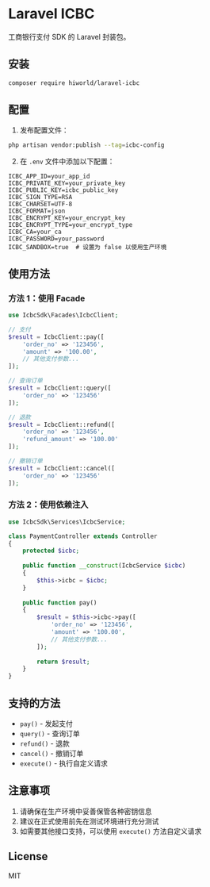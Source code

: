 # Laravel ICBC

工商银行支付 SDK 的 Laravel 封装包。

## 安装

```bash
composer require hiworld/laravel-icbc
```

## 配置

1. 发布配置文件：

```bash
php artisan vendor:publish --tag=icbc-config
```

2. 在 `.env` 文件中添加以下配置：

```env
ICBC_APP_ID=your_app_id
ICBC_PRIVATE_KEY=your_private_key
ICBC_PUBLIC_KEY=icbc_public_key
ICBC_SIGN_TYPE=RSA
ICBC_CHARSET=UTF-8
ICBC_FORMAT=json
ICBC_ENCRYPT_KEY=your_encrypt_key
ICBC_ENCRYPT_TYPE=your_encrypt_type
ICBC_CA=your_ca
ICBC_PASSWORD=your_password
ICBC_SANDBOX=true  # 设置为 false 以使用生产环境
```

## 使用方法

### 方法 1：使用 Facade

```php
use IcbcSdk\Facades\IcbcClient;

// 支付
$result = IcbcClient::pay([
    'order_no' => '123456',
    'amount' => '100.00',
    // 其他支付参数...
]);

// 查询订单
$result = IcbcClient::query([
    'order_no' => '123456'
]);

// 退款
$result = IcbcClient::refund([
    'order_no' => '123456',
    'refund_amount' => '100.00'
]);

// 撤销订单
$result = IcbcClient::cancel([
    'order_no' => '123456'
]);
```

### 方法 2：使用依赖注入

```php
use IcbcSdk\Services\IcbcService;

class PaymentController extends Controller
{
    protected $icbc;
    
    public function __construct(IcbcService $icbc)
    {
        $this->icbc = $icbc;
    }
    
    public function pay()
    {
        $result = $this->icbc->pay([
            'order_no' => '123456',
            'amount' => '100.00',
            // 其他支付参数...
        ]);
        
        return $result;
    }
}
```

## 支持的方法

- `pay()` - 发起支付
- `query()` - 查询订单
- `refund()` - 退款
- `cancel()` - 撤销订单
- `execute()` - 执行自定义请求

## 注意事项

1. 请确保在生产环境中妥善保管各种密钥信息
2. 建议在正式使用前先在测试环境进行充分测试
3. 如需要其他接口支持，可以使用 `execute()` 方法自定义请求

## License

MIT 